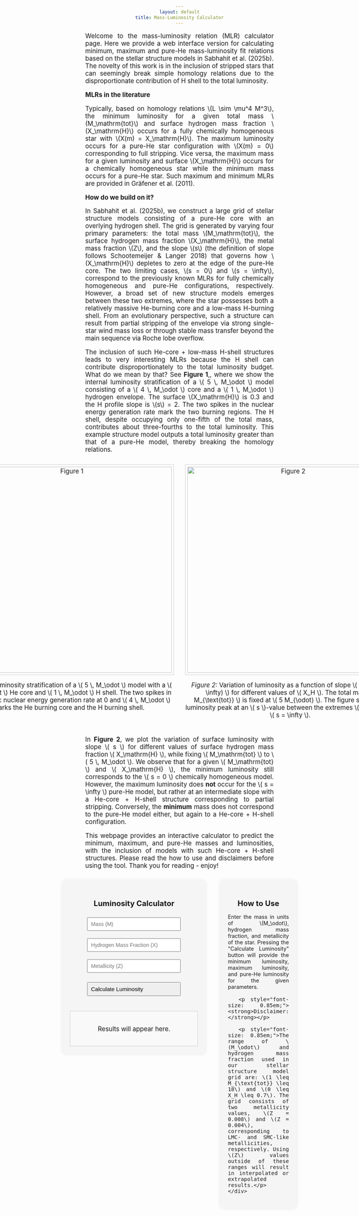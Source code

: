 ```yaml
---
layout: default
title: Mass-Luminosity Calculator
---
```


<style>
  body {
    padding: 20px;
    text-align: center;
  }

  h1, h2, p, label {
    margin-bottom: 15px;
  }

  #luminosity-form {
    margin-bottom: 20px;
    display: inline-block;
    text-align: left;
  }

  input, button {
    margin-top: 5px;
    width: 200px;
    padding: 5px;
    text-align: left;
  }

  #luminosity-output {
    padding: 20px;
    border: 1px solid #ccc;
    margin-top: 20px;
    background-color: #f9f9f9;
    width: 300px;
    margin-left: auto;
    margin-right: auto;
  }

#intro-text {
  font-size: 1.2em;
  max-width: 1200px;
  margin: 0 auto 30px auto;
  text-align: justify;
}

</style>

<div id="intro-text">
  <p>
    Welcome to the mass-luminosity relation (MLR) calculator page. Here we provide a web interface version for calculating minimum, maximum and pure-He mass-luminosity fit relations based on the stellar structure models in Sabhahit et al. (2025b). The novelty of this work is in the inclusion of stripped stars that can seemingly break simple homology relations due to the disproportionate contribution of H shell to the total luminosity.
  </p>

  <p><strong>MLRs in the literature</strong></p>
  <p>
    Typically, based on homology relations \(L \sim \mu^4 M^3\), the minimum luminosity for a given total mass \(M_\mathrm{tot}\) and surface hydrogen mass fraction \(X_\mathrm{H}\) occurs for a fully chemically homogeneous star with \(X(m) = X_\mathrm{H}\). The maximum luminosity occurs for a pure-He star configuration with \(X(m) = 0\) corresponding to full stripping. Vice versa, the maximum mass for a given luminosity and surface \(X_\mathrm{H}\) occurs for a chemically homogeneous star while the minimum mass occurs for a pure-He star. Such maximum and minimum MLRs are provided in Gräfener et al. (2011).
  </p>

  <p><strong>How do we build on it?</strong></p>
<p>In Sabhahit et al. (2025b), we construct a large grid of stellar structure models consisting of a pure-He core with an overlying hydrogen shell. The grid is generated by varying four primary parameters: the total mass \(M_\mathrm{tot}\), the surface hydrogen mass fraction \(X_\mathrm{H}\), the metal mass fraction \(Z\), and the slope \(s\) (the definition of slope follows Schootemeijer & Langer 2018) that governs how \(X_\mathrm{H}\) depletes to zero at the edge of the pure-He core. The two limiting cases, \(s = 0\) and \(s = \infty\), correspond to the previously known MLRs for fully chemically homogeneous and pure-He configurations, respectively. However, a broad set of new structure models emerges between these two extremes, where the star possesses both a relatively massive He-burning core and a low-mass H-burning shell. From an evolutionary perspective, such a structure can result from partial stripping of the envelope via strong single-star wind mass loss or through stable mass transfer beyond the main sequence via Roche lobe overflow.</p>

<p>The inclusion of such He-core + low-mass H-shell structures leads to very interesting MLRs because the H shell can contribute disproportionately to the total luminosity budget. What do we mean by that? See <strong>Figure 1</strong>,, where we show the internal luminosity stratification of a \( 5 \, M_\odot \) model consisting of a \( 4 \, M_\odot \) core and a \( 1 \, M_\odot \) hydrogen envelope. The surface \(X_\mathrm{H}\) is 0.3 and the H profile slope is  \(s\) = 2. The two spikes in the nuclear energy generation rate mark the two burning regions. The H shell, despite occupying only one-fifth of the total mass, contributes about three-fourths to the total luminosity. This example structure model outputs a total luminosity greater than that of a pure-He model, thereby breaking the homology relations. </p>

<div style="display: flex; justify-content: center; gap: 30px; margin: 30px 0;">
  <div style="text-align: center;">
    <img src="https://gautham-sabhahit.github.io/images/chemical_profile_structure_L.png" alt="Figure 1" style="max-width: 100%; width: 550px; border: 1px solid #ccc; padding: 5px;">
    <p><em>Figure 1:</em> Luminosity stratification of a \( 5 \, M_\odot \) model with a \( 4 \, M_\odot \) He core and \( 1 \, M_\odot \) H shell. The two spikes in the specific nuclear energy generation rate at 0 and \( 4 \, M_\odot \) marks the He burning core and the H burning shell.</p>
  </div>
  <div style="text-align: center;">
    <img src="https://gautham-sabhahit.github.io/images/max_s_max_L_M5.0.png" alt="Figure 2" style="max-width: 100%; width: 550px; border: 1px solid #ccc; padding: 5px;">
<p><em>Figure 2:</em> Variation of luminosity as a function of slope \( (0 < s \leq \infty) \) for different values of \( X_H \). The total mass \( M_{\text{tot}} \) is fixed at \( 5 M_{\odot} \). The figure shows the luminosity peak at an \( s \)-value between the extremes \( s = 0 \) and \( s = \infty \).</p>

  </div>
</div>

<p>In <strong>Figure 2</strong>, we plot the variation of surface luminosity with slope \( s \) for different values of surface hydrogen mass fraction \( X_\mathrm{H} \), while fixing \( M_\mathrm{tot} \) to \( 5 \, M_\odot \). We observe that for a given \( M_\mathrm{tot} \) and \( X_\mathrm{H} \), the minimum luminosity still corresponds to the \( s = 0 \) chemically homogeneous model. However, the maximum luminosity does <strong>not</strong> occur for the \( s = \infty \) pure-He model, but rather at an intermediate slope with a He-core + H-shell structure corresponding to partial stripping. Conversely, the <strong>minimum</strong> mass does not correspond to the pure-He model either, but again to a He-core + H-shell configuration.</p>

<p>This webpage provides an interactive calculator to predict the minimum, maximum, and pure-He masses and luminosities, with the inclusion of models with such He-core + H-shell structures. Please read the how to use and disclaimers before using the tool. Thank you for reading - enjoy!</p>

<div style="display: flex; justify-content: center; align-items: flex-start; margin: 30px; gap: 40px;">
  <!-- Left Box -->
  <div style="width: 500px; background-color: #f5f5f5; padding: 20px; border-radius: 8px; box-shadow: 0 0 10px rgba(0,0,0,0.1); display: flex; justify-content: center; align-items: center; box-sizing: border-box;">
    <div style="display: flex; flex-direction: column; align-items: center;">
      <h2 style="text-align: center; margin-bottom: 20px; font-size: 1.2em;">Luminosity Calculator</h2>
      <form id="luminosity-form" style="display: flex; flex-direction: column; align-items: center; gap: 15px;">
        <input type="number" id="m" name="m" step="any" required placeholder="Mass (M)" style="width: 250px; padding: 8px; font-size: 0.85em;">
        <input type="number" id="x" name="x" step="any" required placeholder="Hydrogen Mass Fraction (X)" style="width: 250px; padding: 8px; font-size: 0.85em;">
        <input type="number" id="z" name="z" step="any" required placeholder="Metallicity (Z)" style="width: 250px; padding: 8px; font-size: 0.85em;">
        <button type="button" id="calculate-luminosity" style="width: 250px; padding: 8px; margin-top: 10px; font-size: 0.9em;">Calculate Luminosity</button>
      </form>
      <div id="luminosity-output" style="margin-top: 20px; text-align: center;">
        <p style="font-size: 1em;">Results will appear here.</p>
      </div>
    </div>
  </div>

  <!-- Right Box -->
  <div style="width: 500px; background-color: #f5f5f5; padding: 20px; border-radius: 8px; box-shadow: 0 0 10px rgba(0,0,0,0.1); display: flex; justify-content: flex-start; align-items: flex-start; box-sizing: border-box;">
    <div style="text-align: justify;">
      <h2 style="text-align: center; font-size: 1.2em;">How to Use</h2>
      <p style="font-size: 0.85em;">Enter the mass in units of \(M_\odot\), hydrogen mass fraction, and metallicity of the star. Pressing the "Calculate Luminosity" button will provide the minimum luminosity, maximum luminosity, and pure-He luminosity for the given parameters.</p>

      <p style="font-size: 0.85em;"><strong>Disclaimer:</strong></p>

      <p style="font-size: 0.85em;">The range of \(M_\odot\) and hydrogen mass fraction used in our stellar structure model grid are: \(1 \leq M_{\text{tot}} \leq 18\) and \(0 \leq X_H \leq 0.7\). The grid consists of two metallicity values, \(Z = 0.008\) and \(Z = 0.004\), corresponding to LMC- and SMC-like metallicities, respectively. Using \(Z\) values outside of these ranges will result in interpolated or extrapolated results.</p>
    </div>
  </div>
</div>





<script type="text/javascript" async
  src="https://cdnjs.cloudflare.com/ajax/libs/mathjax/2.7.7/MathJax.js?config=TeX-MML-AM_CHTML">
</script>

<script>
    document.getElementById('calculate-luminosity').addEventListener('click', function() {
        const m = parseFloat(document.getElementById('m').value);
        const x = parseFloat(document.getElementById('x').value);
        const z = parseFloat(document.getElementById('z').value);

        if (!m || !z) {
            alert('Please enter Mass (M) and Metallicity (Z).');
            return;
        }

        const data = {
            "choice": "1",
            "Z": z,
            "m": m,
            "x": x
        };

        fetch('https://nnv5wacde8.execute-api.eu-north-1.amazonaws.com/ML-calc', {
            method: 'POST',
            headers: {
                'Content-Type': 'application/json'
            },
            body: JSON.stringify(data)
        })
        .then(response => response.json())
        .then(data => {
            const output = document.getElementById('luminosity-output');

            // If X = 0, only output Pure_He_Luminosity
            if (x === 0 && data.Pure_He_Luminosity) {
                output.innerHTML = `
                    <p style="font-size: 1.3em; font-family: 'Times New Roman', serif;">
                        log(L<sub>He</sub>/L<sub>⊙</sub>) = ${data.Pure_He_Luminosity}
                    </p>
                `;
            } else if (data.Pure_He_Luminosity) {
                output.innerHTML = `
                    <p style="font-size: 1.3em; font-family: 'Times New Roman', serif;">
                        log(L<sub>min</sub>/L<sub>⊙</sub>) = ${data.L_min}
                    </p>
                    <p style="font-size: 1.3em; font-family: 'Times New Roman', serif;">
                        log(L<sub>max</sub>/L<sub>⊙</sub>) = ${data.L_max}
                    </p>
                    <p style="font-size: 1.3em; font-family: 'Times New Roman', serif;">
                        log(L<sub>He</sub>/L<sub>⊙</sub>) = ${data.Pure_He_Luminosity}
                    </p>
                `;
            } else {
                output.innerHTML = '<p style="color: red;">Error: Missing results</p>';
            }

            MathJax.Hub.Queue(["Typeset", MathJax.Hub, output]);
        })
        .catch(error => {
            document.getElementById('luminosity-output').innerHTML = '<p style="color: red;">Error: ' + error.message + '</p>';
        });
    });
</script>
<script type="text/javascript" async
  src="https://cdnjs.cloudflare.com/ajax/libs/mathjax/2.7.7/MathJax.js?config=TeX-MML-AM_CHTML">
</script>
<script type="text/javascript" async
  src="https://cdnjs.cloudflare.com/ajax/libs/mathjax/2.7.7/MathJax.js?config=TeX-MML-AM_CHTML">
</script>

<script>
    document.getElementById('calculate-luminosity').addEventListener('click', function() {
        const m = parseFloat(document.getElementById('m').value);
        const x = parseFloat(document.getElementById('x').value);
        const z = parseFloat(document.getElementById('z').value);

        if (!m || !z) {
            alert('Please enter Mass (M) and Metallicity (Z).');
            return;
        }

        const data = {
            "choice": "1",
            "Z": z,
            "m": m,
            "x": x
        };

        fetch('https://nnv5wacde8.execute-api.eu-north-1.amazonaws.com/ML-calc', {
            method: 'POST',
            headers: {
                'Content-Type': 'application/json'
            },
            body: JSON.stringify(data)
        })
        .then(response => response.json())
        .then(data => {
            const output = document.getElementById('luminosity-output');

            // If X = 0, only output Pure_He_Luminosity
            if (x === 0 && data.Pure_He_Luminosity) {
                output.innerHTML = `
                    <p style="font-size: 1.3em; font-family: 'Times New Roman', serif;">
                        log(L<sub>He</sub>/L<sub>⊙</sub>) = ${data.Pure_He_Luminosity}
                    </p>
                `;
            } else if (data.Pure_He_Luminosity) {
                output.innerHTML = `
                    <p style="font-size: 1.3em; font-family: 'Times New Roman', serif;">
                        log(L<sub>min</sub>/L<sub>⊙</sub>) = ${data.L_min}
                    </p>
                    <p style="font-size: 1.3em; font-family: 'Times New Roman', serif;">
                        log(L<sub>max</sub>/L<sub>⊙</sub>) = ${data.L_max}
                    </p>
                    <p style="font-size: 1.3em; font-family: 'Times New Roman', serif;">
                        log(L<sub>He</sub>/L<sub>⊙</sub>) = ${data.Pure_He_Luminosity}
                    </p>
                `;
            } else {
                output.innerHTML = '<p style="color: red;">Error: Missing results</p>';
            }

            MathJax.Hub.Queue(["Typeset", MathJax.Hub, output]);
        })
        .catch(error => {
            document.getElementById('luminosity-output').innerHTML = '<p style="color: red;">Error: ' + error.message + '</p>';
        });
    });
</script>







